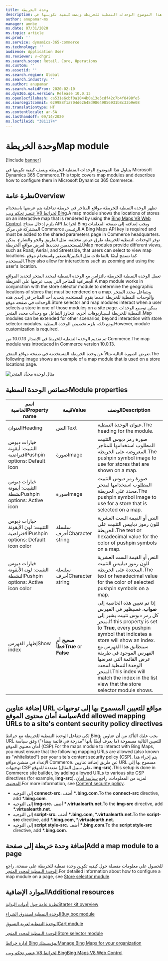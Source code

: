 ```yaml
---
title: وحدة الخريطة
description: يتناول هذا الموضوع الوحدات النمطية للخريطة ويصف كيفية تكوينها في Microsoft Dynamics 365 Commerce.
author: anupamar-ms
manager: annbe
ms.date: 07/31/2020
ms.topic: article
ms.prod: ''
ms.service: dynamics-365-commerce
ms.technology: ''
audience: Application User
ms.reviewer: v-chgri
ms.search.scope: Retail, Core, Operations
ms.custom: ''
ms.assetid: ''
ms.search.region: Global
ms.search.industry: ''
ms.author: anupamar
ms.search.validFrom: 2020-02-10
ms.dyn365.ops.version: Release 10.0.13
ms.openlocfilehash: ca531e6cbf0a1044b0a13e5cdf42c7b4f0498fe5
ms.sourcegitcommit: 629988f1a704d62648d98649056931b8c33b9e08
ms.translationtype: HT
ms.contentlocale: ar-SA
ms.lasthandoff: 09/14/2020
ms.locfileid: "3811174"
---
```

# <a name="map-module"></a><span data-ttu-id="884e7-103">وحدة الخريطة</span><span class="sxs-lookup"><span data-stu-id="884e7-103">Map module</span></span>

[!include [banner](includes/banner.md)]


<span data-ttu-id="884e7-104">يتناول هذا الموضوع الوحدات النمطية للخريطة ويصف كيفية تكوينها في Microsoft Dynamics 365 Commerce.</span><span class="sxs-lookup"><span data-stu-id="884e7-104">This topic covers map modules and describes how to configure them in Microsoft Dynamics 365 Commerce.</span></span>

## <a name="overview"></a><span data-ttu-id="884e7-105">نظرة عامة</span><span class="sxs-lookup"><span data-stu-id="884e7-105">Overview</span></span>

<span data-ttu-id="884e7-106">تظهر الوحدة النمطية للخريطة مواقع المتاجر في خريطة تفاعلية يتم عرضها باستخدام [عنصر تحكم ويب V8 لخرائط Bing](https://docs.microsoft.com/bingmaps/v8-web-control/).</span><span class="sxs-lookup"><span data-stu-id="884e7-106">A map module shows the locations of stores on an interactive map that is rendered by using the [Bing Maps V8 Web Control](https://docs.microsoft.com/bingmaps/v8-web-control/).</span></span> <span data-ttu-id="884e7-107">يلزم إدخال مفتاح API لخرائط Bing ويجب إضافته إلى صفحة المعلمات المشتركة في مركز Commerce الرئيسي.‬</span><span class="sxs-lookup"><span data-stu-id="884e7-107">A Bing Maps API key is required and must be added to the shared parameters page in Commerce headquarters.</span></span> <span data-ttu-id="884e7-108">توفر الوحدات النمطية للخريطة طرق عرض مختلفة، مثل الطريق والجو والشارع، يمكن للمستخدمين تحديدها لعرض مواقع الخريطة.</span><span class="sxs-lookup"><span data-stu-id="884e7-108">Map modules provide different views, such as Road, Aerial, and Streetside, that users can select to view map locations.</span></span> <span data-ttu-id="884e7-109">كما تسمح أيضًا بالتفاعلات مثل التكبير/التصغير واستخدام موقع المستخدم.</span><span class="sxs-lookup"><span data-stu-id="884e7-109">They also allow for interactions such as zooming and using the user's location.</span></span>

<span data-ttu-id="884e7-110">تعمل الوحدة النمطية للخريطة بالتزامن مع الوحدة النمطية لمحدد المتجر لتحديد المواقع الجغرافية للمتاجر التي يجب عرضها على الخريطة.</span><span class="sxs-lookup"><span data-stu-id="884e7-110">A map module works in conjunction with the store selector module to determine the geographic locations of stores that must be rendered on a map.</span></span> <span data-ttu-id="884e7-111">ويتفاعل محدد المتجر والوحدات النمطية للخريطة عندما يقوم المستخدم بتحديد أحد المتاجر في إحدى هذه الوحدات في صفحة موقع.</span><span class="sxs-lookup"><span data-stu-id="884e7-111">Store selector and map modules interact when a user selects a store in one of those modules on a site page.</span></span> <span data-ttu-id="884e7-112">يمكن توسيع الوحدات النمطية للخريطة لسيناريوهات أخرى، تتجاوز التفاعل مع وحدات محدد المتجر.</span><span class="sxs-lookup"><span data-stu-id="884e7-112">Map modules can be extended for other scenarios, beyond interaction with store selector modules.</span></span> <span data-ttu-id="884e7-113">ومع ذلك، يلزم تخصيص الوحدة النمطية.</span><span class="sxs-lookup"><span data-stu-id="884e7-113">However, module customization is required.</span></span>

<span data-ttu-id="884e7-114">تم تقديم الوحدة النمطية للخريط في الإصدار 10.0.13 من Commerce.</span><span class="sxs-lookup"><span data-stu-id="884e7-114">The map module was introduced in Commerce version 10.0.13.</span></span>

<span data-ttu-id="884e7-115">تعرض الصورة التالية مثالاً عن وحدة الخريطة المستخدمة في صفحة مواقع المتجر.</span><span class="sxs-lookup"><span data-stu-id="884e7-115">The following image shows an example of a map module that is used on a store locations page.</span></span>

![مثال لوحدة محدِّد المتجر](./media/ecommerce-Storelocator.PNG)

## <a name="module-properties"></a><span data-ttu-id="884e7-117">خصائص الوحدة النمطية</span><span class="sxs-lookup"><span data-stu-id="884e7-117">Module properties</span></span>

| <span data-ttu-id="884e7-118">اسم الخاصية</span><span class="sxs-lookup"><span data-stu-id="884e7-118">Property name</span></span>             | <span data-ttu-id="884e7-119">قيمة</span><span class="sxs-lookup"><span data-stu-id="884e7-119">Value</span></span>                 | <span data-ttu-id="884e7-120">‏‏الوصف</span><span class="sxs-lookup"><span data-stu-id="884e7-120">Description</span></span> |
|---------------------------|-----------------------|-------------|
| <span data-ttu-id="884e7-121">العنوان</span><span class="sxs-lookup"><span data-stu-id="884e7-121">Heading</span></span> | <span data-ttu-id="884e7-122">النص</span><span class="sxs-lookup"><span data-stu-id="884e7-122">Text</span></span> | <span data-ttu-id="884e7-123">عنوان الوحدة النمطية.</span><span class="sxs-lookup"><span data-stu-id="884e7-123">The heading for the module.</span></span> |
| <span data-ttu-id="884e7-124">خيارات دبوس التثبيت: أيقونة افتراضية</span><span class="sxs-lookup"><span data-stu-id="884e7-124">Pushpin options: Default icon</span></span> | <span data-ttu-id="884e7-125">صورة</span><span class="sxs-lookup"><span data-stu-id="884e7-125">Image</span></span> | <span data-ttu-id="884e7-126">صورة رمز دبوس التثبيت المطلوب استخدامها للمتاجر المعروضة على الخريطة.</span><span class="sxs-lookup"><span data-stu-id="884e7-126">The pushpin symbol image to use for stores that are shown on a map.</span></span> |
| <span data-ttu-id="884e7-127">خيارات دبوس التثبيت: أيقونة نشطة</span><span class="sxs-lookup"><span data-stu-id="884e7-127">Pushpin options: Active icon</span></span> | <span data-ttu-id="884e7-128">صورة</span><span class="sxs-lookup"><span data-stu-id="884e7-128">Image</span></span> | <span data-ttu-id="884e7-129">صورة رمز دبوس التثبيت المطلوب استخدامها لمتجر محدد على الخريطة.</span><span class="sxs-lookup"><span data-stu-id="884e7-129">The pushpin symbol image to use for a store that is selected on a map.</span></span> |
| <span data-ttu-id="884e7-130">خيارات دبوس التثبيت: لون الأيقونة الافتراضية</span><span class="sxs-lookup"><span data-stu-id="884e7-130">Pushpin options: Default icon color</span></span> | <span data-ttu-id="884e7-131">سلسلة أحرف</span><span class="sxs-lookup"><span data-stu-id="884e7-131">Character string</span></span> | <span data-ttu-id="884e7-132">النص أو القيمة الست العشرية للون رموز دبابيس التثبيت على الخريطة.</span><span class="sxs-lookup"><span data-stu-id="884e7-132">The text or hexadecimal value for the color of pushpin symbols on a map.</span></span> |
| <span data-ttu-id="884e7-133">خيارات دبوس التثبيت: لون الأيقونة النشطة</span><span class="sxs-lookup"><span data-stu-id="884e7-133">Pushpin options: Active icon color</span></span> | <span data-ttu-id="884e7-134">سلسلة أحرف</span><span class="sxs-lookup"><span data-stu-id="884e7-134">Character string</span></span> | <span data-ttu-id="884e7-135">النص أو القيمة الست العشرية للون رموز دبابيس التثبيت المحددة على الخريطة.</span><span class="sxs-lookup"><span data-stu-id="884e7-135">The text or hexadecimal value for the color of selected pushpin symbols on a map.</span></span> |
| <span data-ttu-id="884e7-136">إظهار الفهرس</span><span class="sxs-lookup"><span data-stu-id="884e7-136">Show index</span></span> | <span data-ttu-id="884e7-137">**صحيح** أم **خطأ**</span><span class="sxs-lookup"><span data-stu-id="884e7-137">**True** or **False**</span></span> | <span data-ttu-id="884e7-138">إذا تم تعيين هذه الخاصية إلى **صواب**، فسيظهر في الفهرس كل رمز دبوس تثبيت يشير إلى متجر.</span><span class="sxs-lookup"><span data-stu-id="884e7-138">If this property is set to **True**, every pushpin symbol that indicates a store will show an index.</span></span> <span data-ttu-id="884e7-139">سيتطابق هذا الفهرس مع الفهرس الموجود في طريقة عرض القائمة التي تعرضها الوحدة النمطية لمحدد المتجر.</span><span class="sxs-lookup"><span data-stu-id="884e7-139">This index will match the index in the list view that the store selector module shows.</span></span> |

## <a name="add-allowed-mapping-urls-to-a-sites-content-security-policy-directives"></a><span data-ttu-id="884e7-140">إضافة عناوين URL مواقع للتعيين المسموح بها إلى توجيهات سياسة أمان محتوى الموقع</span><span class="sxs-lookup"><span data-stu-id="884e7-140">Add allowed mapping URLs to a site's content security policy directives</span></span>

<span data-ttu-id="884e7-141">لكي تتفاعل الوحدة النمطية للخريطة مع خرائط Bing، يجب عليك التأكد من أن عناوين URL للتعيين التالية مسموحة (ما يعرف أيضًا بأنها "مدرجة في قائمة بيضاء") وفق سياسة أمان محتوى الموقع (CSP).‬</span><span class="sxs-lookup"><span data-stu-id="884e7-141">For the maps module to interact with Bing Maps, you must ensure that the following mapping URLs are allowed (also known as "whitelisted") per your site's content security policy (CSP).</span></span> <span data-ttu-id="884e7-142">يتم إجراء هذا الإعداد في منشئ مواقع Commerce، عن طريق إضافة عناوين URL مسموح بها إلى توجيهات CSP متعددة للموقع (على سبيل المثال، **img-src**).</span><span class="sxs-lookup"><span data-stu-id="884e7-142">This setup is done in Commerce site builder, by adding allowed URLs to various site CSP directives (for example, **img-src**).</span></span> <span data-ttu-id="884e7-143">لمزيد من المعلومات، راجع [سياسة أمان المحتوى](manage-csp.md).</span><span class="sxs-lookup"><span data-stu-id="884e7-143">For more information, see [Content security policy](manage-csp.md).</span></span> 

- <span data-ttu-id="884e7-144">إلى التوجيه **connect-src**، أضف **&#42;.bing.com**.</span><span class="sxs-lookup"><span data-stu-id="884e7-144">To the **connect-src** directive, add **&#42;.bing.com**.</span></span>
- <span data-ttu-id="884e7-145">إلى التوجيه **img-src**، أضف **&#42;.virtualearth.net**.</span><span class="sxs-lookup"><span data-stu-id="884e7-145">To the **img-src** directive, add **&#42;.virtualearth.net**.</span></span>
- <span data-ttu-id="884e7-146">إلى التوجيه **script-src**، أضف **&#42;.bing.com, &#42;.virtualearth.net**.</span><span class="sxs-lookup"><span data-stu-id="884e7-146">To the **script-src** directive, add **&#42;.bing.com, &#42;.virtualearth.net**.</span></span>
- <span data-ttu-id="884e7-147">إلى التوجيه **script style-src**، أضف **&#42;.bing.com**.</span><span class="sxs-lookup"><span data-stu-id="884e7-147">To the **script style-src** directive, add **&#42;.bing.com**.</span></span>

## <a name="add-a-map-module-to-a-page"></a><span data-ttu-id="884e7-148">إضافة وحدة خريطة إلى صفحة</span><span class="sxs-lookup"><span data-stu-id="884e7-148">Add a map module to a page</span></span>

<span data-ttu-id="884e7-149">للحصول علي معلومات مفصلة حول كيفيه تكوين وحدة نمطية للخريطة على صفحة، راجع [الوحدة النمطية لمحدد المتجر](store-selector.md).</span><span class="sxs-lookup"><span data-stu-id="884e7-149">For detailed information about how to configure a map module on a page, see [Store selector module](store-selector.md).</span></span> 
 
## <a name="additional-resources"></a><span data-ttu-id="884e7-150">الموارد الإضافية</span><span class="sxs-lookup"><span data-stu-id="884e7-150">Additional resources</span></span>

[<span data-ttu-id="884e7-151">نظرة عامة حول أدوات البداية</span><span class="sxs-lookup"><span data-stu-id="884e7-151">Starter kit overview</span></span>](starter-kit-overview.md)

[<span data-ttu-id="884e7-152">الوحدة النمطية لصندوق الشراء</span><span class="sxs-lookup"><span data-stu-id="884e7-152">Buy box module</span></span>](add-buy-box.md)

[<span data-ttu-id="884e7-153">الوحدة النمطية لعربة التسوق</span><span class="sxs-lookup"><span data-stu-id="884e7-153">Cart module</span></span>](add-cart-module.md)

[<span data-ttu-id="884e7-154">الوحدة النمطية لمحدد المتجر</span><span class="sxs-lookup"><span data-stu-id="884e7-154">Store selector module</span></span>](store-selector.md)

[<span data-ttu-id="884e7-155">إدارة خرائط Bing لمؤسستك</span><span class="sxs-lookup"><span data-stu-id="884e7-155">Manage Bing Maps for your organization</span></span>](./dev-itpro/manage-bing-maps.md)

[<span data-ttu-id="884e7-156">عنصر تحكم ويب V8 لخرائط Bing</span><span class="sxs-lookup"><span data-stu-id="884e7-156">Bing Maps V8 Web Control</span></span>](https://docs.microsoft.com/bingmaps/v8-web-control/)
